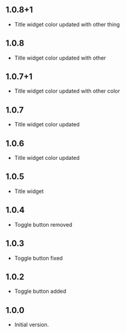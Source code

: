## 1.0.8+1

- Title widget color updated with other thing

## 1.0.8

- Title widget color updated with other

## 1.0.7+1

- Title widget color updated with other color

## 1.0.7

- Title widget color updated

## 1.0.6

- Title widget color updated

## 1.0.5

- Title widget

## 1.0.4

- Toggle button removed

## 1.0.3

- Toggle button fixed

## 1.0.2

- Toggle button added

## 1.0.0

- Initial version.

